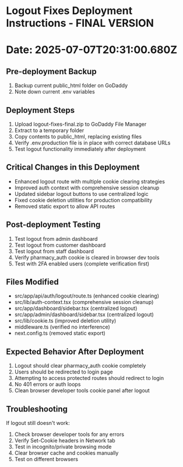 
# Logout Fixes Deployment Instructions - FINAL VERSION
# Date: 2025-07-07T20:31:00.680Z

## Pre-deployment Backup
1. Backup current public_html folder on GoDaddy
2. Note down current .env variables

## Deployment Steps
1. Upload logout-fixes-final.zip to GoDaddy File Manager
2. Extract to a temporary folder
3. Copy contents to public_html, replacing existing files
4. Verify .env.production file is in place with correct database URLs
5. Test logout functionality immediately after deployment

## Critical Changes in this Deployment
- Enhanced logout route with multiple cookie clearing strategies
- Improved auth context with comprehensive session cleanup
- Updated sidebar logout buttons to use centralized logic
- Fixed cookie deletion utilities for production compatibility
- Removed static export to allow API routes

## Post-deployment Testing
1. Test logout from admin dashboard
2. Test logout from customer dashboard
3. Test logout from staff dashboard
4. Verify pharmacy_auth cookie is cleared in browser dev tools
5. Test with 2FA enabled users (complete verification first)

## Files Modified
- src/app/api/auth/logout/route.ts (enhanced cookie clearing)
- src/lib/auth-context.tsx (comprehensive session cleanup)
- src/app/dashboard/sidebar.tsx (centralized logout)
- src/app/admin/dashboard/sidebar.tsx (centralized logout)
- src/lib/cookie.ts (improved deletion utility)
- middleware.ts (verified no interference)
- next.config.ts (removed static export)

## Expected Behavior After Deployment
1. Logout should clear pharmacy_auth cookie completely
2. Users should be redirected to login page
3. Attempting to access protected routes should redirect to login
4. No 401 errors or auth loops
5. Clean browser developer tools cookie panel after logout

## Troubleshooting
If logout still doesn't work:
1. Check browser developer tools for any errors
2. Verify Set-Cookie headers in Network tab
3. Test in incognito/private browsing mode
4. Clear browser cache and cookies manually
5. Test on different browsers

